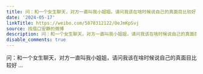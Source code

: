 ```yaml
---
title: 问：和一个女生聊天，对方一直叫我小姐姐，请问我该在啥时候说自己的真面目比较好
date: '2024-05-17'
linkTitle: https://weibo.com/5878312122/OeJmKpSvj
source: 找借口安静的微博
description: 问：和一个女生聊天，对方一直叫我小姐姐，请问我该在啥时候说自己的真面目比较好  ...
disable_comments: true
---
```

问：和一个女生聊天，对方一直叫我小姐姐，请问我该在啥时候说自己的真面目比较好  ...